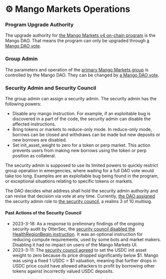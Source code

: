 # ⚙ Mango Markets Operations

### Program Upgrade Authority

The upgrade authority for [the Mango Markets v4 on-chain program](https://explorer.solana.com/address/4MangoMjqJ2firMokCjjGgoK8d4MXcrgL7XJaL3w6fVg) is the Mango DAO. That means the program can only be upgraded through [a Mango DAO vote](https://dao.mango.markets/dao/MNGO).

### **Group Admin**

The parameters and operation of the [primary Mango Markets group](https://explorer.solana.com/address/78b8f4cGCwmZ9ysPFMWLaLTkkaYnUjwMJYStWe5RTSSX/anchor-account?cluster=mainnet-beta) is controlled by the Mango DAO. They can be changed by [a Mango DAO vote](https://dao.mango.markets/dao/MNGO).

### **Security Admin and Security Council**

The group admin can assign a security admin. The security admin has the following powers:

* Disable any mango instruction. For example, if an exploitable bug is discovered in a part of the code, the security admin can disable the affected instructions.
* Bring tokens or markets to reduce-only mode. In reduce-only mode, borrows can be closed and withdraws can be made but new deposits or new borrows are disabled.
* Set init\_asset\_weight to zero for a token or perp market. This action prevents users from making new borrows using the token or perp position as collateral.

The security admin is supposed to use its limited powers to quickly restrict group operation in emergencies, where waiting for a full DAO vote would take too long. Examples are an exploitable bug being found in the program, or exceptional situations relating to specific tokens or markets.

The DAO decides what address shall hold the security admin authority and can revise that decision via vote at any time. Currently, [the DAO assigned](https://dao.mango.markets/dao/MNGO/proposal/tK49KBmG6NJLRF7Tef7mvsuXQQFALamgirmHSEGUMCw) the security admin role to [the security council](https://dao.mango.markets/dao/AQbsV8b3Yv3UHUmd62hw9vFmNTHgBTdiLfaWzwmVfXB2), a realms 3 of 10 multisig.

#### Past Actions of the Security Council

* 2023-3-18: As a response to preliminary findings of the ongoing security audit by OtterSec, the [security council disabled the HealthRegionBegin instruction](https://app.realms.today/dao/AQbsV8b3Yv3UHUmd62hw9vFmNTHgBTdiLfaWzwmVfXB2/proposal/8wzYcKGcSrx2V5WJUMGB3982uTfhMxVXMxyq6qthWfWz). It was an optional instruction for reducing compute requirements, used by some bots and market makers. Disabling it had no impact on users of the Mango Markets UI.
* 2023-3-11: The [security council agreed](https://dao.mango.markets/dao/AQbsV8b3Yv3UHUmd62hw9vFmNTHgBTdiLfaWzwmVfXB2/proposal/BtjbTJnxdpz113Gaz66yZsWXMWgLQ1khzjnGoZuHjwP) to set the USDC init asset weight to zero because its price dropped significantly below $1. Mango was using a fixed 1 USDC = $1 valuation, meaning that further drops in USDC price could have allowed attackers to profit by borrowing other tokens against incorrectly valued USDC deposits.

